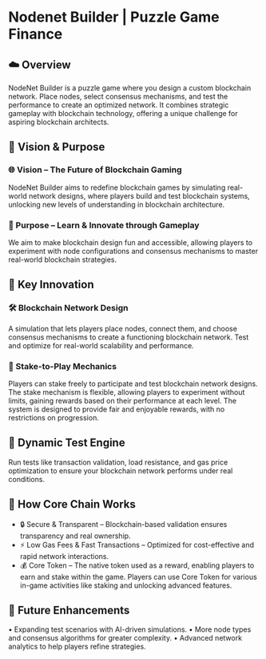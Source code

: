 # Nodenet Builder | Puzzle Game Finance

## ☁️ Overview

NodeNet Builder is a puzzle game where you design a custom blockchain network. Place nodes, select consensus mechanisms, and test the performance to create an optimized network. It combines strategic gameplay with blockchain technology, offering a unique challenge for aspiring blockchain architects.

## 🔮 Vision & Purpose

### 🌐 Vision – The Future of Blockchain Gaming

NodeNet Builder aims to redefine blockchain games by simulating real-world network designs, where players build and test blockchain systems, unlocking new levels of understanding in blockchain architecture.

### 🎯 Purpose – Learn & Innovate through Gameplay

We aim to make blockchain design fun and accessible, allowing players to experiment with node configurations and consensus mechanisms to master real-world blockchain strategies.

## 🚀 Key Innovation

### 🛠️ Blockchain Network Design

A simulation that lets players place nodes, connect them, and choose consensus mechanisms to create a functioning blockchain network. Test and optimize for real-world scalability and performance.

### 💼 Stake-to-Play Mechanics

Players can stake freely to participate and test blockchain network designs. The stake mechanism is flexible, allowing players to experiment without limits, gaining rewards based on their performance at each level. The system is designed to provide fair and enjoyable rewards, with no restrictions on progression.

## 🔗 Dynamic Test Engine

Run tests like transaction validation, load resistance, and gas price optimization to ensure your blockchain network performs under real conditions.

## 🔑 How Core Chain Works

* 🔒 Secure & Transparent – Blockchain-based validation ensures transparency and real ownership.
* ⚡ Low Gas Fees & Fast Transactions – Optimized for cost-effective and rapid network interactions.
* 💰 Core Token – The native token used as a reward, enabling players to earn and stake within the game. Players can use Core Token for various in-game activities like staking and unlocking advanced features.

## 🔮 Future Enhancements

• Expanding test scenarios with AI-driven simulations.
• More node types and consensus algorithms for greater complexity.
• Advanced network analytics to help players refine strategies.